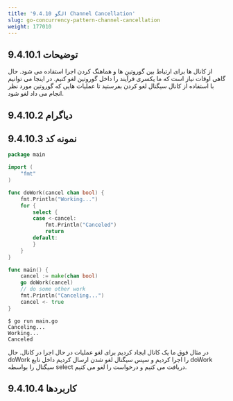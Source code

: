 ```yaml
---
title: '9.4.10 الگو Channel Cancellation'
slug: go-concurrency-pattern-channel-cancellation
weight: 177010
---
```



## 9.4.10.1 توضیحات

از کانال ها برای ارتباط بین گوروتین ها و هماهنگ کردن اجرا استفاده می شود. حال گاهی اوقات نیاز است که ما یکسری فرآیند را داخل گوروتین لغو کنیم. در اینجا می توانیم با استفاده از کانال سیگنال لغو کردن بفرستید تا عملیات هایی که گوروتین مورد نظر انجام می داد لغو شود.

## 9.4.10.2 دیاگرام

## 9.4.10.3 نمونه کد

```go
package main

import (
	"fmt"
)

func doWork(cancel chan bool) {
	fmt.Println("Working...")
	for {
		select {
		case <-cancel:
			fmt.Println("Canceled")
			return
		default:
		}
	}
}

func main() {
	cancel := make(chan bool)
	go doWork(cancel)
	// do some other work
	fmt.Println("Canceling...")
	cancel <- true
}
```

```shell
$ go run main.go
Canceling...
Working...
Canceled
```

در مثال فوق ما یک کانال ایجاد کردیم برای لغو عملیات در حال اجرا در کانال. حال doWork را اجرا کردیم و سپس سیگنال لغو شدن ارسال کردیم داخل تابع doWork سیگنال را بواسطه select دریافت می کنیم و درخواست را لغو می کنیم.

## 9.4.10.4 کاربردها

